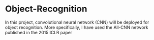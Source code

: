 # Object-Recognition
In this project, convolutional neural network (CNN) will be deployed for object recognition. More specifically, I have used the All-CNN network published in the 2015 ICLR paper
#
